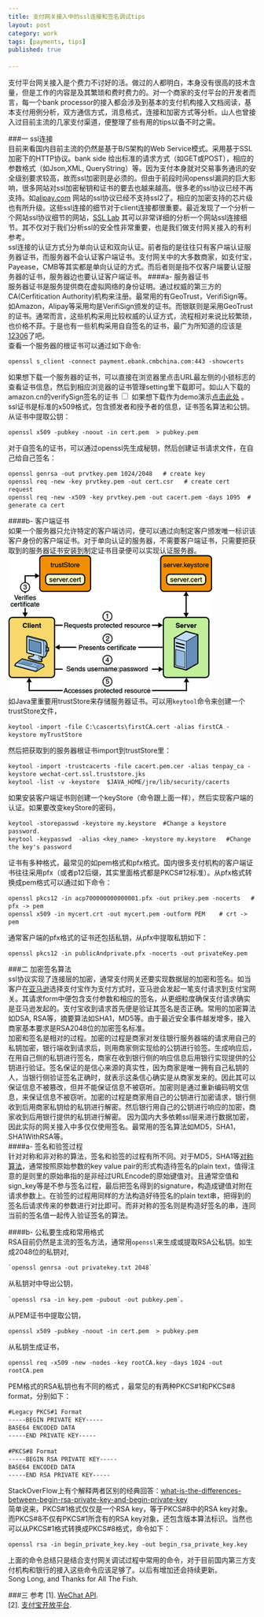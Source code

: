 ```yaml
---
title: 支付网关接入中的ssl连接和签名调试tips
layout: post
category: work
tags: [payments, tips]
published: true

---
```


支付平台网关接入是个费力不讨好的活。做过的人都明白，本身没有很高的技术含量，但是工作的内容是及其繁琐和费时费力的。对一个商家的支付平台的开发者而言，每一个bank processor的接入都会涉及到基本的支付机构接入文档阅读，基本支付用例分析，双方通信方式，消息格式，连接和加密方式等分析。山人也曾接入过目前主流的几家支付渠道，便整理了些有用的tips以备不时之需。 

<!--more-->    
###一 ssl连接         
目前来看国内目前主流的仍然是基于B/S架构的Web Service模式。采用基于SSL加密下的HTTP协议。bank side 给出标准的请求方式（如GET或POST），相应的参数格式（如Json,XML, QueryString）等。因为支付本身就对交易事务通讯的安全级别要求较高，故而ssl加密则是必须的。但由于前段时间openssl漏洞的巨大影响，很多网站对ssl加密秘钥和证书的要去也越来越高。很多老的ssl协议已经不再支持。如[alipay.com](https://www.ssllabs.com/ssltest/analyze.html?d=mapi.alipay.com&s=110.75.146.31&latest) 网站的ssl协议已经不支持ssl2了。相应的加密支持的芯片级也有所升级。这些ssl连接的细节对于client连接都很重要。最近发现了一个分析一个网站ssl协议细节的网站，[SSL Lab](https://www.ssllabs.com/ssltest/) 其可以非常详细的分析一个网站ssl连接细节。其不仅对于我们分析ssl的安全性非常重要，也是我们做支付网关接入的有利参考。   
ssl连接的认证方式分为单向认证和双向认证。前者指的是往往只有客户端认证服务器证书，而服务器不会认证客户端证书。支付网关中的大多数商家，如支付宝，Payease，CMB等其实都是单向认证的方式。而后者则是指不仅客户端要认证服务器的证书，服务器边也要认证客户端证书。
####a- 服务器证书    
服务器证书是服务提供商在虚拟网络的身份证明。通过权威的第三方的CA(Cerfitication Authority)机构来注册。最常用的有GeoTrust，VerifiSign等。如Amazon，Alipay等采用均是VerifiSign颁发的证书。而银联则是采用GeoTrust的证书。通常而言，这些机构采用比较权威的认证方式，流程相对来说比较繁琐，也价格不菲。于是也有一些机构采用自自签名的证书，最广为所知道的应该是[12306](https://kyfw.12306.cn/otn/leftTicket/init)了吧。    
查看一个服务器的根证书可以通过如下命令:     

    openssl s_client -connect payment.ebank.cmbchina.com:443 -showcerts   

如果想下载一个服务器的证书，可以直接在浏览器里点击URL最左侧的小锁标志的查看证书信息，然后到相应浏览器的证书管理setting里下载即可。如山人下载的amazon.cn的verifySign签名的证书
<label for="sn-1" class="margin-toggle sidenote-number"></label><input type="checkbox" id="sn-1" class="margin-toggle"/> 
<span class="sidenote">
如果想下载作为demo演示[点击此处](/assets/downloads/amazon.cn.cert) 
</span>
。ssl证书是标准的x509格式，包含颁发者和授予者的信息，证书签名算法和公钥。从证书中提取公钥：  

    openssl x509 -pubkey -noout -in cert.pem  > pubkey.pem

对于自签名的证书，可以通过openssl先生成秘钥，然后创建证书请求文件，在自己给自己签名：   

    openssl genrsa -out prvtkey.pem 1024/2048   # create key
    openssl req -new -key prvtkey.pem -out cert.csr   # create cert request
    openssl req -new -x509 -key prvtkey.pem -out cacert.pem -days 1095  # generate ca cert

####b- 客户端证书   
如果一个服务器只允许特定的客户端访问，便可以通过向制定客户颁发唯一标识该客户身份的客户端证书。对于单向认证的服务器，不需要客户端证书，只需要把获取到的服务器证书安装到制定证书目录便可以实现认证服务器。  
![双向认证过程](/assets/img/post/ssl-mutal-authen.gif)   
如Java里重要用trustStore来存储服务器证书。可以用`keytool`命令来创建一个trustStore文件，   

    keytool -import -file C:\cascerts\firstCA.cert -alias firstCA -keystore myTrustStore

然后把获取到的服务器根证书import到trustStore里：   

    keytool -import -trustcacerts -file cacert.pem.cer -alias tenpay_ca -keystore wechat-cert.ssl.truststore.jks
    keytool -list -v -keystore  $JAVA_HOME/jre/lib/security/cacerts

如果安装客户端证书则创建一个keyStore（命令跟上面一样），然后实现客户端的认证。如果要改变keyStore的密码，   

    keytool -storepasswd -keystore my.keystore  #Change a keystore password.
    keytool -keypasswd  -alias <key_name> -keystore my.keystore   #Change the key's password

证书有多种格式，最常见的如pem格式和pfx格式。国内很多支付机构的客户端证书往往采用pfx（或者p12后缀，其实里面格式都是PKCS#12标准）。从pfx格式转换成pem格式可以通过如下命令：  

    openssl pkcs12 -in acp700000000000001.pfx -out prikey.pem -nocerts   # pfx -> pem
    openssl x509 -in mycert.crt -out mycert.pem -outform PEM    # crt -> pem

通常客户端的pfx格式的证书还包括私钥，从pfx中提取私钥如下：   

    openssl pkcs12 -in publicAndprivate.pfx -nocerts -out privateKey.pem

###二 加密签名算法   
ssl协议实现了连接层的加密，通常支付网关还要实现数据层的加密和签名。如当客户在[亚马逊](http://z.cn)选择支付宝作为支付方式时，亚马逊会发起一笔支付请求到支付宝网关。其请求form中便包含支付参数和相应的签名，从更细粒度确保支付请求确实是亚马逊发起的。支付宝收到请求首先便是验证其签名是否正确。常用的加密算法如DSA, RSA等，摘要算法如SHA1，MD5等。由于最近安全事件越发增多，接入商家基本要求是RSA2048位的加密签名标准。    
加密和签名是相对的过程。加密的过程是商家对发往银行服务器端的请求用自己的私钥加密，银行端收到请求后，则用商家侧实现给的公钥进行验签。生成响应后，在用自己侧的私钥进行签名，商家在收到银行侧的响应信息后用银行实现提供的公钥进行验证。签名保证的是信心来源的真实性，因为商家是唯一拥有自己私钥的人，当银行侧验证签名正确时，就表示这条信心确实是从商家发来的。因此其可以保证信息不被篡改，但并不能保证信息不被窃听。加密则是通过重新编码明文信息，来保证信息不被窃听。加密的过程是商家用自己的公钥进行加密请求，银行侧收到后用商家私钥给的私钥进行解密。然后银行用自己的公钥进行响应的加密，商家收到后用银行提供的私钥进行解密。    因为国内大多依赖ssl层来进行数据加密，因此实际的网关接入中多仅仅使用签名。最常用的签名算法如MD5，SHA1，SHA1WithRSA等。    
####a- 签名和验签过程         
针对对称和非对称的算法，签名和验签的过程有所不同。对于MD5，SHA1等[对称算法](http://baike.baidu.com/link?url=9dBlYCqOoQxnML5WxcOe1Trg4-lNvggdxHHnUsFW4xbTiEV4R0Q3OhpWOpnlCgpiM8R_ezbnui7sNfaM4eEFdq)，通常按照原始参数的key value pair的形式构造待签名的plain text，值得注意的是则里的原始串指的是非经过URLEncode的原始键值对。且通常空值和sign_key等是不参与签名过程，最后把签名得到的signature，构造成键值对附在请求参数上。在验签的过程用同样的方法构造好待签名的plain text串，把得到的签名后请求传来的参数进行对比即可。而非对称的签名则是构造好签名的串，连同当前的签名值一起传入验证签名的算法。   

####b- 公私要生成和常用格式    
RSA目前仍然是主流的签名方法，通常用`openssl`来生成或提取RSA公私钥。如生成2048位的私钥对,

    `openssl genrsa -out privatekey.txt 2048` 

从私钥对中导出公钥，
    
    `openssl rsa -in key.pem -pubout -out pubkey.pem`。   

从PEM证书中提取公钥，   

    openssl x509 -pubkey -noout -in cert.pem  > pubkey.pem

从私钥生成证书，   

    openssl req -x509 -new -nodes -key rootCA.key -days 1024 -out rootCA.pem

PEM格式的RSA私钥也有不同的格式 ，最常见的有两种PKCS#1和PKCS#8 format，分别如下：   
    
    #Legacy PKCS#1 Format
    -----BEGIN PRIVATE KEY-----
    BASE64 ENCODED DATA
    -----END PRIVATE KEY-----

    #PKCS#8 Format
    -----BEGIN RSA PRIVATE KEY-----
    BASE64 ENCODED DATA
    -----END RSA PRIVATE KEY-----
    
StackOverFlow上有个解释两者区别的经典回答：[what-is-the-differences-between-begin-rsa-private-key-and-begin-private-key](http://stackoverflow.com/questions/20065304/what-is-the-differences-between-begin-rsa-private-key-and-begin-private-key)   
简单说来，PKCS#1格式仅仅是一个RSA key，等于PKCS#8中的RSA key对象。而PKCS#8不仅有PKCS#1所含有的RSA key对象，还包含版本算法标识。当然也可以从PKCS#1格式转换成PKCS#8格式，命令如下：  

    openssl rsa -in begin_private_key.key -out begin_rsa_private_key.key

上面的命令总结只是结合支付网关调试过程中常用的命令，对于目前国内第三方支付机构和银行的接入这些命令应该足够了。以后有增加还会持续更新。   
Song Long, and Thanks for All The Fish.    

###三 参考
[1]. [WeChat API](http://dev.wechat.com/wechatapi).    
[2]. [支付宝开放平台](https://doc.open.alipay.com/).
